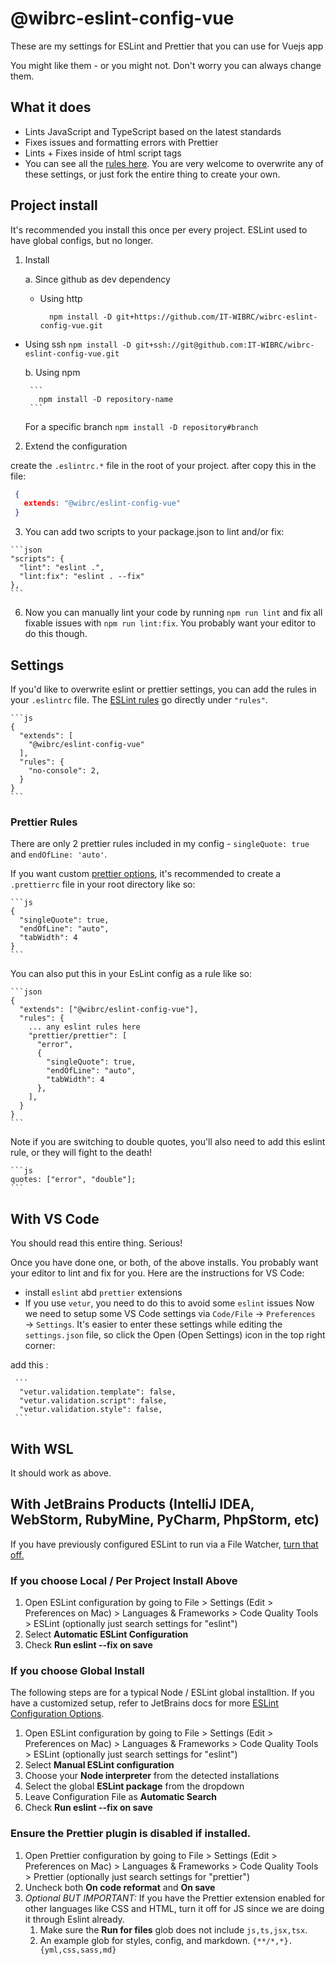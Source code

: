 # @wibrc-eslint-config-vue

These are my settings for ESLint and Prettier that you can use for Vuejs app

You might like them - or you might not. Don't worry you can always change them.

## What it does
- Lints JavaScript and TypeScript based on the latest standards
- Fixes issues and formatting errors with Prettier
- Lints + Fixes inside of html script tags
- You can see all the [rules here](https://github.com/IT-WIBRC/wibrc-eslint-config-vue/blob/master/.eslintrc.js). You are very welcome to overwrite any of these settings, or just fork the entire thing to create your own.

## Project install

It's recommended you install this once per every project. ESLint used to have global configs, but no longer.

   1. Install
    
      a. Since github as dev dependency

        - Using http
          ```
            npm install -D git+https://github.com/IT-WIBRC/wibrc-eslint-config-vue.git
          ```
          
   - Using ssh
          ```
            npm install -D git+ssh://git@github.com:IT-WIBRC/wibrc-eslint-config-vue.git
          ```
          
        b. Using npm
      
          ```
            npm install -D repository-name
          ```

        For a specific branch 
            ```
              npm install -D repository#branch
            ```

   2. Extend the configuration

   create the `.eslintrc.*` file in the root of your project. after copy this in the file:

   ```json
    {
      extends: "@wibrc/eslint-config-vue"
    }
   ```
 
   3. You can add two scripts to your package.json to lint and/or fix:

    ```json
    "scripts": {
      "lint": "eslint .",
      "lint:fix": "eslint . --fix"
    },
    ```
    
   6. Now you can manually lint your code by running `npm run lint` and fix all fixable issues with `npm run lint:fix`. You probably want your editor to do this though.

   ## Settings

   If you'd like to overwrite eslint or prettier settings, you can add the rules in your `.eslintrc` file. The [ESLint rules](https://eslint.org/docs/rules/) go directly under `"rules"`.

    ```js
    {
      "extends": [
        "@wibrc/eslint-config-vue"
      ],
      "rules": {
        "no-console": 2,
      }
    }
    ```

   ### Prettier Rules

   There are only 2 prettier rules included in my config - `singleQuote: true` and `endOfLine: 'auto'`.

   If you want custom [prettier options](https://prettier.io/docs/en/options.html), it's recommended to create a `.prettierrc` file in your root directory like so:

    ```js
    {
      "singleQuote": true,
      "endOfLine": "auto",
      "tabWidth": 4
    }
    ```

   You can also put this in your EsLint config as a rule like so:

    ```json
    {
      "extends": ["@wibrc/eslint-config-vue"],
      "rules": {
        ... any eslint rules here
        "prettier/prettier": [
          "error",
          {
            "singleQuote": true,
            "endOfLine": "auto",
            "tabWidth": 4
          },
        ],
      }
    }
    ```

   Note if you are switching to double quotes, you'll also need to add this eslint rule, or they will fight to the death!

    ```js
    quotes: ["error", "double"];
    ```

   ## With VS Code
    
   You should read this entire thing. Serious!

   Once you have done one, or both, of the above installs. You probably want your editor to lint and fix for you. Here are the instructions for VS Code:
    
   - install `eslint` abd `prettier` extensions
   - If you use `vetur`, you need to do this to avoid some `eslint` issues
    Now we need to setup some VS Code settings via `Code/File` → `Preferences` → `Settings`. It's easier to enter these settings while editing the `settings.json` file, so click the Open (Open Settings) icon in the top right corner:

   add this : 
     
     ```
      "vetur.validation.template": false,
      "vetur.validation.script": false,
      "vetur.validation.style": false,   
     ```
    
## With WSL

  It should work as above.

  ## With JetBrains Products (IntelliJ IDEA, WebStorm, RubyMine, PyCharm, PhpStorm, etc)

  If you have previously configured ESLint to run via a File Watcher, [turn that off.](https://www.jetbrains.com/help/idea/using-file-watchers.html#enableFileWatcher)

  ### If you choose Local / Per Project Install Above

  1. Open ESLint configuration by going to File > Settings (Edit > Preferences on Mac) > Languages & Frameworks > Code Quality Tools > ESLint (optionally just search settings for "eslint")
  1. Select **Automatic ESLint Configuration**
  1. Check **Run eslint --fix on save**

  ### If you choose Global Install

  The following steps are for a typical Node / ESLint global installtion. If you have a customized setup, refer to JetBrains docs for more [ESLint Configuration Options](https://www.jetbrains.com/help/webstorm/eslint.html#ws_js_eslint_manual_configuration).

  1. Open ESLint configuration by going to File > Settings (Edit > Preferences on Mac) > Languages & Frameworks > Code Quality Tools > ESLint (optionally just search settings for "eslint")
  1. Select **Manual ESLint configuration**
  1. Choose your **Node interpreter** from the detected installations
  1. Select the global **ESLint package** from the dropdown
  1. Leave Configuration File as **Automatic Search**
  1. Check **Run eslint --fix on save**

  ### Ensure the Prettier plugin is disabled if installed.

  1. Open Prettier configuration by going to File > Settings (Edit > Preferences on Mac) > Languages & Frameworks > Code Quality Tools > Prettier (optionally just search settings for "prettier")
  1. Uncheck both **On code reformat** and **On save**
  1. _Optional BUT IMPORTANT:_ If you have the Prettier extension enabled for other languages like CSS and HTML, turn it off for JS since we are doing it through Eslint already.
     1. Make sure the **Run for files** glob does not include `js,ts,jsx,tsx`.
     2. An example glob for styles, config, and markdown. `{**/*,*}.{yml,css,sass,md}`
